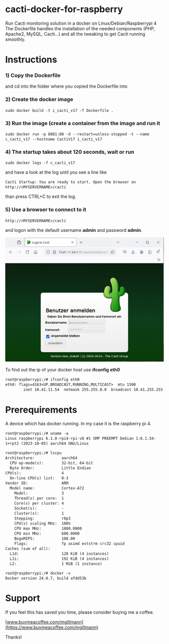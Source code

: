 # cacti-docker-for-raspberry
Run Cacti monitoring solution in a docker on Linux/Debian/Raspberrypi 4
The Dockerfile handles the installation of the needed components (PHP, Apache2, MySQL, Cacti...) and all the tweaking to get Cacti running smoothly.

# Instructions

### 1) Copy the Dockerfile 
and cd into the folder where you copied the Dockerfile into

### 2) Create the docker image
```
sudo docker build -t i_cacti_v17 -f Dockerfile .
```

### 3) Run the image (create a container from the image and run it
```
sudo docker run -p 8081:80 -d --restart=unless-stopped -t --name c_cacti_v17 --hostname CactiV17 i_cacti_v17
```

### 4) The startup takes about 120 seconds, wait or run
```
sudo docker logs -f c_cacti_v17
```
and have a look at the log until you see a line like
```
Cacti Startup: You are ready to start. Open the browser on http://<MYSERVERNAME>/cacti
```
than press CTRL+C to exit the log.

### 5) Use a browser to connect to it
```
http://<MYSERVERNAME>/cacti
```
and logon with the default username **admin** and password **admin**.

![Browser Startup](https://github.com/MartinGillmann/cacti-docker-for-raspberry/blob/361c60a1887bb2b7c44f76e456d4397a1c81cb08/Images/Cacti_startup.jpg)

To find out the ip of your docker host use **ifconfig eth0**
```
root@raspberrypi:/# ifconfig eth0
eth0: flags=4163<UP,BROADCAST,RUNNING,MULTICAST>  mtu 1500
        inet 10.41.11.54  netmask 255.255.0.0  broadcast 10.41.255.255
```

# Prerequirements
A device which has docker running. In my case it is the raspberry pi 4.
```
root@raspberrypi:/# uname -a
Linux raspberrypi 6.1.0-rpi4-rpi-v8 #1 SMP PREEMPT Debian 1:6.1.54-1+rpt2 (2023-10-05) aarch64 GNU/Linux
```
```
root@raspberrypi:/# lscpu
Architecture:            aarch64
  CPU op-mode(s):        32-bit, 64-bit
  Byte Order:            Little Endian
CPU(s):                  4
  On-line CPU(s) list:   0-3
Vendor ID:               ARM
  Model name:            Cortex-A72
    Model:               3
    Thread(s) per core:  1
    Core(s) per cluster: 4
    Socket(s):           -
    Cluster(s):          1
    Stepping:            r0p3
    CPU(s) scaling MHz:  100%
    CPU max MHz:         1800.0000
    CPU min MHz:         600.0000
    BogoMIPS:            108.00
    Flags:               fp asimd evtstrm crc32 cpuid
Caches (sum of all):
  L1d:                   128 KiB (4 instances)
  L1i:                   192 KiB (4 instances)
  L2:                    1 MiB (1 instance)
```
```
root@raspberrypi:/# docker -v
Docker version 24.0.7, build afdd53b
```

# Support
If you feel this has saved you time, please consider buying me a coffee.

[www.buymeacoffee.com/mgillmann](https://www.buymeacoffee.com/mgillmann)

Thanks!



